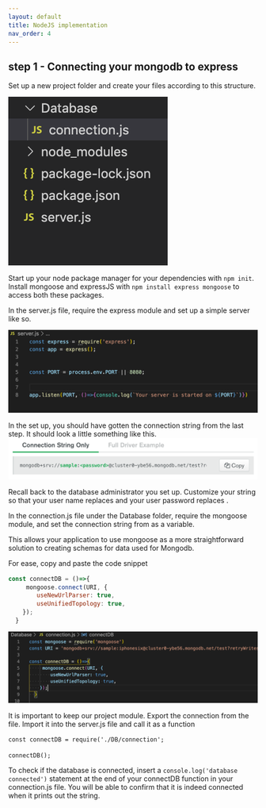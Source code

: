 ```yaml
---
layout: default
title: NodeJS implementation
nav_order: 4
---
```

## step 1 - Connecting your mongodb to express

Set up a new project folder and create your files according to this structure. 

![fileorder](https://github.com/eswong610/user-guide-docs/blob/gh-pages/assets/images/fileorder.png?raw=true)

Start up your node package manager for your dependencies with `npm init`. 
Install mongoose and expressJS with `npm install express mongoose` to access both these packages.

In the server.js file, require the express module and set up a simple server like so. 

![server](https://github.com/eswong610/user-guide-docs/blob/gh-pages/assets/images/server.png?raw=true)

In the set up, you should have gotten the connection string from the last step. It should look a little something like this.
![connectstr](https://github.com/eswong610/user-guide-docs/blob/gh-pages/assets/images/connectstring.png?raw=true)

Recall back to the database administrator you set up. 
Customize your string so that your user name replaces <sample> and your user password replaces <password>.

In the connection.js file under the Database folder, require the mongoose module, and set the connection string from as a variable. 

This allows your application to use mongoose as a more straightforward solution to creating schemas for data used for Mongodb.

For ease, copy and paste the code snippet 

```javascript
const connectDB = ()=>{
     mongoose.connect(URI, {
        useNewUrlParser: true,
        useUnifiedTopology: true,
    });
  }
 ```
 
![mongooseconnect](https://github.com/eswong610/user-guide-docs/blob/gh-pages/assets/images/connectdb.png?raw=true)

It is important to keep our project module. Export the connection from the file. 
Import it into the server.js file and call it as a function
```
const connectDB = require('./DB/connection';

connectDB();
```
To check if the database is connected, insert a `console.log('database connected')` statement at the end of your connectDB function in your connection.js file. You will be able to confirm that it is indeed connected when it prints out the string.
